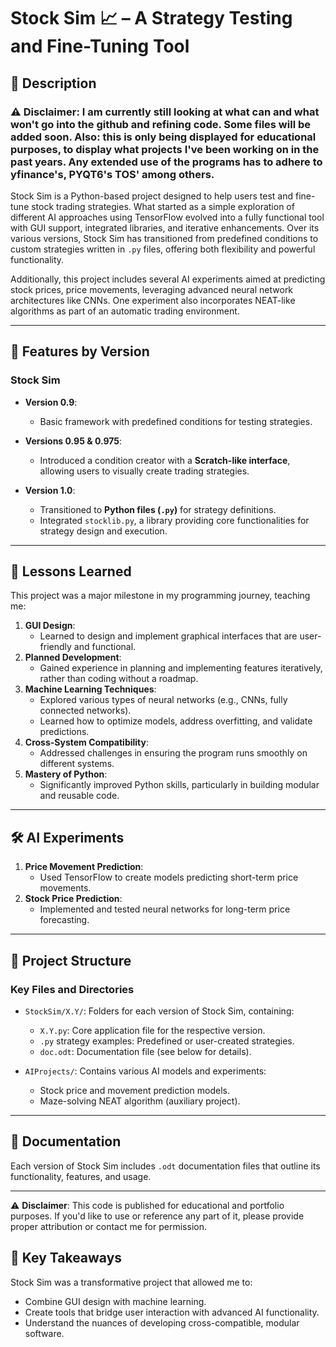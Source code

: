 # Stock Sim 📈 – A Strategy Testing and Fine-Tuning Tool

## 📜 Description

### ⚠️ **Disclaimer**: I am currently still looking at what can and what won't go into the github and refining code. Some files will be added soon. Also: this is only being displayed for educational purposes, to display what projects I've been working on in the past years. Any extended use of the programs has to adhere to yfinance's, PYQT6's TOS' among others.

Stock Sim is a Python-based project designed to help users test and fine-tune stock trading strategies. What started as a simple exploration of different AI approaches using TensorFlow evolved into a fully functional tool with GUI support, integrated libraries, and iterative enhancements. Over its various versions, Stock Sim has transitioned from predefined conditions to custom strategies written in `.py` files, offering both flexibility and powerful functionality.

Additionally, this project includes several AI experiments aimed at predicting stock prices, price movements, leveraging advanced neural network architectures like CNNs. One experiment also incorporates NEAT-like algorithms as part of an automatic trading environment.

---

## 🚀 Features by Version
### **Stock Sim**
- **Version 0.9**:
  - Basic framework with predefined conditions for testing strategies.

- **Versions 0.95 & 0.975**:
  - Introduced a condition creator with a **Scratch-like interface**, allowing users to visually create trading strategies.

- **Version 1.0**:
  - Transitioned to **Python files (`.py`)** for strategy definitions.
  - Integrated `stocklib.py`, a library providing core functionalities for strategy design and execution.

---

## 🧠 Lessons Learned
This project was a major milestone in my programming journey, teaching me:
1. **GUI Design**:
   - Learned to design and implement graphical interfaces that are user-friendly and functional.
2. **Planned Development**:
   - Gained experience in planning and implementing features iteratively, rather than coding without a roadmap.
3. **Machine Learning Techniques**:
   - Explored various types of neural networks (e.g., CNNs, fully connected networks).
   - Learned how to optimize models, address overfitting, and validate predictions.
4. **Cross-System Compatibility**:
   - Addressed challenges in ensuring the program runs smoothly on different systems.
5. **Mastery of Python**:
   - Significantly improved Python skills, particularly in building modular and reusable code.

---

## 🛠️ AI Experiments
1. **Price Movement Prediction**:
   - Used TensorFlow to create models predicting short-term price movements.
2. **Stock Price Prediction**:
   - Implemented and tested neural networks for long-term price forecasting.

---

## 📂 Project Structure
### **Key Files and Directories**
- `StockSim/X.Y/`: Folders for each version of Stock Sim, containing:
  - `X.Y.py`: Core application file for the respective version.
  - `.py` strategy examples: Predefined or user-created strategies.
  - `doc.odt`: Documentation file (see below for details).
  
- `AIProjects/`: Contains various AI models and experiments:
  - Stock price and movement prediction models.
  - Maze-solving NEAT algorithm (auxiliary project).

---

## 📖 Documentation
Each version of Stock Sim includes `.odt` documentation files that outline its functionality, features, and usage.

---

⚠️ **Disclaimer**: This code is published for educational and portfolio purposes. If you'd like to use or reference any part of it, please provide proper attribution or contact me for permission.

## 🌟 Key Takeaways
Stock Sim was a transformative project that allowed me to:

 - Combine GUI design with machine learning.
 - Create tools that bridge user interaction with advanced AI functionality.
 - Understand the nuances of developing cross-compatible, modular software.
